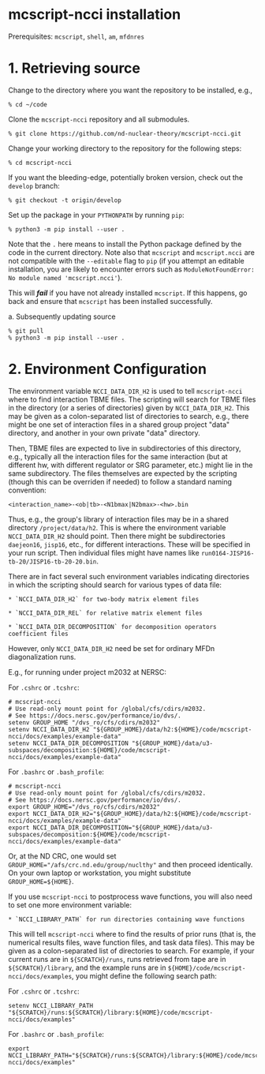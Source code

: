 # mcscript-ncci installation #
Prerequisites: `mcscript`, `shell`, `am`, `mfdnres`

# 1. Retrieving source

  Change to the directory where you want the repository to be installed,
  e.g.,

  ~~~~~~~~~~~~~~~~
  % cd ~/code
  ~~~~~~~~~~~~~~~~

  Clone the `mcscript-ncci` repository and all submodules.

  ~~~~~~~~~~~~~~~~~~~~~~~~~~~~~~~~~~~~~~~~~~~~~~~~~~~~~~~~~~~~~~~~
  % git clone https://github.com/nd-nuclear-theory/mcscript-ncci.git
  ~~~~~~~~~~~~~~~~~~~~~~~~~~~~~~~~~~~~~~~~~~~~~~~~~~~~~~~~~~~~~~~~

  Change your working directory to the repository for the following steps:

  ~~~~~~~~~~~~~~~~~~~~~~~~~~~~~~~~
  % cd mcscript-ncci
  ~~~~~~~~~~~~~~~~~~~~~~~~~~~~~~~~

  If you want the bleeding-edge, potentially broken version, check out the
  `develop` branch:

  ~~~~~~~~~~~~~~~~~~~~~~~~~~~~~~~~
  % git checkout -t origin/develop
  ~~~~~~~~~~~~~~~~~~~~~~~~~~~~~~~~

  Set up the package in your `PYTHONPATH` by running `pip`:

  ~~~~~~~~~~~~~~~~~~~~~~~~~~~~~~~~~~~~~~~~~~~~~~~~~~~~~~~~~~~~~~~~
  % python3 -m pip install --user .
  ~~~~~~~~~~~~~~~~~~~~~~~~~~~~~~~~~~~~~~~~~~~~~~~~~~~~~~~~~~~~~~~~

  Note that the `.` here means to install the Python package defined by the code
  in the current directory.  Note also that `mcscript` and `mcscript.ncci` are
  not compatible with the `--editable` flag to `pip` (if you attempt an editable
  installation, you are likely to encounter errors such as `ModuleNotFoundError:
  No module named 'mcscript.ncci'`).

  This will ***fail*** if you have not already installed `mcscript`. If this
  happens, go back and ensure that `mcscript` has been installed successfully.

  a. Subsequently updating source

  ~~~~~~~~~~~~~~~~
  % git pull
  % python3 -m pip install --user .
  ~~~~~~~~~~~~~~~~

# 2. Environment Configuration

  The environment variable `NCCI_DATA_DIR_H2` is used to tell `mcscript-ncci`
  where to find interaction TBME files.  The scripting will search for TBME
  files in the directory (or a series of directories) given by
  `NCCI_DATA_DIR_H2`.  This may be given as a colon-separated list of
  directories to search, e.g., there might be one set of interaction files in a
  shared group project "data" directory, and another in your own private "data"
  directory.
  
  Then, TBME files are expected to live in subdirectories of this directory,
  e.g., typically all the interaction files for the same interaction (but at
  different hw, with different regulator or SRG parameter, etc.) might lie in
  the same subdirectory.  The files themselves are expected by the scripting
  (though this can be overriden if needed) to follow a standard naming
  convention:

  ~~~~~~~~~~~~~~~~~~~~~~~~~~~~~~~~~~~~~~~~~~~~~~~~~~~~~~~~~~~~~~~~
  <interaction_name>-<ob|tb>-<N1bmax|N2bmax>-<hw>.bin
  ~~~~~~~~~~~~~~~~~~~~~~~~~~~~~~~~~~~~~~~~~~~~~~~~~~~~~~~~~~~~~~~~

  Thus, e.g., the group's library of interaction files may be in a shared
  directory ```/project/data/h2```.  This is where the environment variable
  `NCCI_DATA_DIR_H2` should point.  Then there might be subdirectories
  `daejeon16`, `jisp16`, etc., for different interactions.  These will be
  specified in your run script.  Then individual files might have names like
  ```run0164-JISP16-tb-20/JISP16-tb-20-20.bin```.

  There are in fact several such environment variables indicating directories in
  which the scripting should search for various types of data file:

    * `NCCI_DATA_DIR_H2` for two-body matrix element files

    * `NCCI_DATA_DIR_REL` for relative matrix element files

    * `NCCI_DATA_DIR_DECOMPOSITION` for decomposition operators coefficient files

  However, only `NCCI_DATA_DIR_H2` need be set for ordinary MFDn diagonalization runs.

  E.g., for running under project m2032 at NERSC:

  For `.cshrc` or `.tcshrc`:
  ~~~~~~~~~~~~~~~~~~~~~~~~~~~~~~~~~~~~~~~~~~~~~~~~~~~~~~~~~~~~~~~~
  # mcscript-ncci
  # Use read-only mount point for /global/cfs/cdirs/m2032.
  # See https://docs.nersc.gov/performance/io/dvs/.
  setenv GROUP_HOME "/dvs_ro/cfs/cdirs/m2032"
  setenv NCCI_DATA_DIR_H2 "${GROUP_HOME}/data/h2:${HOME}/code/mcscript-ncci/docs/examples/example-data"
  setenv NCCI_DATA_DIR_DECOMPOSITION "${GROUP_HOME}/data/u3-subspaces/decomposition:${HOME}/code/mcscript-ncci/docs/examples/example-data"
  ~~~~~~~~~~~~~~~~~~~~~~~~~~~~~~~~~~~~~~~~~~~~~~~~~~~~~~~~~~~~~~~~

  For `.bashrc` or `.bash_profile`:
  ~~~~~~~~~~~~~~~~~~~~~~~~~~~~~~~~~~~~~~~~~~~~~~~~~~~~~~~~~~~~~~~~
  # mcscript-ncci
  # Use read-only mount point for /global/cfs/cdirs/m2032.
  # See https://docs.nersc.gov/performance/io/dvs/.
  export GROUP_HOME="/dvs_ro/cfs/cdirs/m2032"
  export NCCI_DATA_DIR_H2="${GROUP_HOME}/data/h2:${HOME}/code/mcscript-ncci/docs/examples/example-data"
  export NCCI_DATA_DIR_DECOMPOSITION="${GROUP_HOME}/data/u3-subspaces/decomposition:${HOME}/code/mcscript-ncci/docs/examples/example-data"
  ~~~~~~~~~~~~~~~~~~~~~~~~~~~~~~~~~~~~~~~~~~~~~~~~~~~~~~~~~~~~~~~~

  Or, at the ND CRC, one would set `GROUP_HOME="/afs/crc.nd.edu/group/nuclthy"`
  and then proceed identically.  On your own laptop or workstation, you might
  substitute `GROUP_HOME=${HOME}`.
  
  If you use `mcscript-ncci` to postprocess wave functions, you will also need
  to set one more environment variable:
  
    * `NCCI_LIBRARY_PATH` for run directories containing wave functions
    
  This will tell `mcscript-ncci` where to find the results of prior runs (that
  is, the numerical results files, wave function files, and task data files).
  This may be given as a colon-separated list of directories to search.  For
  example, if your current runs are in `${SCRATCH}/runs`, runs retrieved from
  tape are in `${SCRATCH}/library`, and the example runs are in
  `${HOME}/code/mcscript-ncci/docs/examples`, you might define the following
  search path:

  For `.cshrc` or `.tcshrc`:
  ~~~~~~~~~~~~~~~~~~~~~~~~~~~~~~~~~~~~~~~~~~~~~~~~~~~~~~~~~~~~~~~~
  setenv NCCI_LIBRARY_PATH "${SCRATCH}/runs:${SCRATCH}/library:${HOME}/code/mcscript-ncci/docs/examples"
  ~~~~~~~~~~~~~~~~~~~~~~~~~~~~~~~~~~~~~~~~~~~~~~~~~~~~~~~~~~~~~~~~

  For `.bashrc` or `.bash_profile`:
  ~~~~~~~~~~~~~~~~~~~~~~~~~~~~~~~~~~~~~~~~~~~~~~~~~~~~~~~~~~~~~~~~
  export NCCI_LIBRARY_PATH="${SCRATCH}/runs:${SCRATCH}/library:${HOME}/code/mcscript-ncci/docs/examples"
  ~~~~~~~~~~~~~~~~~~~~~~~~~~~~~~~~~~~~~~~~~~~~~~~~~~~~~~~~~~~~~~~~
